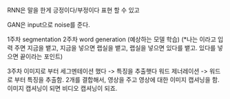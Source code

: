RNN은 말을 한게 긍정이다/부정이다 표현 할 수 있고

GAN은 input으로 noise를 준다.

1주차 segmentation
2주차 word generation (예상하는 모델 학습)
(*나는 이라고 입력 주면 지금을 뱉고, 지금을 넣으면 랩실을 뱉고, 랩실을 넣으면 있다를 뱉고. 있다를 넣으면 끝이라는 포인트)

3주차
이미지로 부터 세그멘테이션 했다 -> 특징을 추출햇다 
워드 제너레이션 -> 워드로 부터 특징을 추출함.
2개를 결합해서, 영상을 주고 영상에 대한 이미지 캡셔닝을 함.
이미지 캡셔닝이 되면 비디오 캡셔닝이 되죠.
